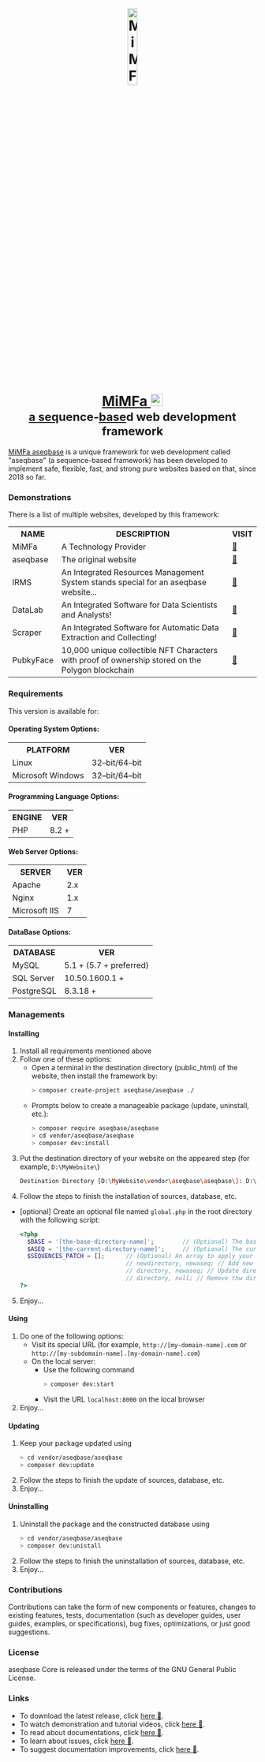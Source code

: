 <h1 align="center">
	<a href="http://aseqbase.ir" target="_blank">
		<img alt="MiMFa aseqbase" width="20%" src="https://aseqbase.mimfa.net/asset/logo/logo.svg"/>
		<br>
		MiMFa <img alt="MiMFa aseqbase" height="25px" src="https://aseqbase.mimfa.net/asset/logo/brand-logo.svg"/>
	</a>
	<br><sub><a href="http://aseqbase.ir" target="_blank">a seq</a>uence-<a href="http://aseqbase.ir" target="_blank">base</a>d web development framework</sub>
</h1>

<p><a href="http://aseqbase.ir" target="_blank">MiMFa aseqbase</a> is a unique framework for web development called "aseqbase" (a sequence-based framework) has been developed to implement safe, flexible, fast, and strong pure websites based on that, since 2018 so far.</p>

<h3>Demonstrations</h3>
	<p>There is a list of multiple websites, developed by this framework:</p>
	<table>
		<tr><th>NAME</th><th>DESCRIPTION</th><th>VISIT</th></tr>
		<tr><td>MiMFa</td><td>A Technology Provider</td><td><a href="http://mimfa.net" target="_blank">&#128279</a></td></tr>
		<tr><td>aseqbase</td><td>The original website</td><td><a href="http://aseqbase.ir" target="_blank">&#128279</a></td></tr>
		<tr><td>IRMS</td><td>An Integrated Resources Management System stands special for an aseqbase website...</td><td><a href="http://ingma.mimfa.net" target="_blank">&#128279</a></td>
		<tr><td>DataLab</td><td>An Integrated Software for Data Scientists and Analysts!</td><td><a href="http://datalab.mimfa.net" target="_blank">&#128279</a></td></tr>
		<tr><td>Scraper</td><td>An Integrated Software for Automatic Data Extraction and Collecting!</td><td><a href="http://scraper.mimfa.net" target="_blank">&#128279</a></td></tr>
		<tr><td>PubkyFace</td><td>10,000 unique collectible NFT Characters with proof of ownership stored on the Polygon blockchain</td><td><a href="http://pf.mimfa.net" target="_blank">&#128279</a></td></tr>
	</table>

<h3>Requirements</h3>
	<p>This version is available for:</p>
	<h4>Operating System Options:</h4>
		<table>
			<tr><th>PLATFORM</th><th>VER</th></tr>
			<tr><td>Linux</td><td>32–bit/64–bit</td></tr>
			<tr><td>Microsoft Windows</td><td>32–bit/64–bit</td></tr>
		</table>
	<h4>Programming Language Options:</h4>
		<table>
			<tr><th>ENGINE</th><th>VER</th></tr>
			<tr><td>PHP</td><td>8.2 +</td></tr>
		</table>
	<h4>Web Server Options:</h4>
		<table>
			<tr><th>SERVER</th><th>VER</th></tr>
			<tr><td>Apache</td><td>2.x</td></tr>
			<tr><td>Nginx</td><td>1.x</td></tr>
			<tr><td>Microsoft IIS</td><td>7</td></tr>
		</table>
	<h4>DataBase Options:</h4>
		<table>
			<tr><th>DATABASE</th><th>VER</th></tr>
			<tr><td>MySQL</td><td>5.1 + (5.7 + preferred)</td></tr>
			<tr><td>SQL Server</td><td>10.50.1600.1 +</td></tr>
			<tr><td>PostgreSQL</td><td>8.3.18 +</td></tr>
		</table>

<h3>Managements</h3>
<h4>Installing</h4>

  1. Install all requirements mentioned above
  2. Follow one of these options:
		* Open a terminal in the destination directory (public_html) of the website, then install the framework by:
			``` bash
			> composer create-project aseqbase/aseqbase ./
			```
		* Prompts below to create a manageable package (update, uninstall, etc.):
			``` bash
			> composer require aseqbase/aseqbase
			> cd vendor/aseqbase/aseqbase
			> composer dev:install
			```
  3. Put the destination directory of your website on the appeared step (for example, `D:\MyWebsite\`)
		``` bash
		Destination Directory [D:\MyWebsite\vendor\aseqbase\aseqbase\]: D:\MyWebsite\
		```
  4. Follow the steps to finish the installation of sources, database, etc.
  * [optional] Create an optional file named `global.php` in the root directory with the following script:
	  ``` php
	  <?php
		$BASE = '[the-base-directory-name]'; 		// (Optional) The base directory you want to inherit all properties except what you changed
		$ASEQ = '[the-carrent-directory-name]'; 	// (Optional) The current subdomain sequence, or leave null if this file is in the root directory
		$SEQUENCES_PATCH = [];		// (Optional) An array to apply your custom changes in \_::$Sequences
									// newdirectory, newaseq; // Add new directory to the \_::$Sequences
									// directory, newaseq; // Update directory in the \_::$Sequences
									// directory, null; // Remove thw directory from the \_::$Sequences
	  ?>
	  ```
  5. Enjoy...
<h4>Using</h4>

  1. Do one of the following options:
	  	* Visit its special URL (for example, `http://[my-domain-name].com` or `http://[my-subdomain-name].[my-domain-name].com`)
		* On the local server:
			* Use the following command
				``` bash
				> composer dev:start
		  		```
		  	* Visit the URL `localhost:8000` on the local browser
  2. Enjoy...

<h4>Updating</h4>

  1. Keep your package updated using
		``` bash
  		> cd vendor/aseqbase/aseqbase
		> composer dev:update
		```
  2. Follow the steps to finish the update of sources, database, etc.
  3. Enjoy...

<h4>Uninstalling</h4>

  1. Uninstall the package and the constructed database using
		``` bash
  		> cd vendor/aseqbase/aseqbase
		> composer dev:unistall
		```
  2. Follow the steps to finish the uninstallation of sources, database, etc.
  3. Enjoy...

<h3>Contributions</h3>
	<p>Contributions can take the form of new components or features, changes to existing features, tests, documentation (such as developer guides, user guides, examples, or specifications), bug fixes, optimizations, or just good suggestions.</p>

<h3>License</h3>
	<p>aseqbase Core is released under the terms of the GNU General Public License.</p>

<h3>Links</h3>
	<ul>
		<li>To download the latest release, click <a href="http://aseqbase.mimfa.net/download" target="_blank">here &#128279</a>.</li>
		<li>To watch demonstration and tutorial videos, click <a href="http://media.mimfa.net" target="_blank">here &#128279</a>.</li>
		<li>To read about documentations, click <a href="https://github.com/aseqbase/aseqbase/wiki" target="_blank">here &#128279</a>.</li>
		<li>To learn about issues, click <a href="https://github.com/aseqbase/aseqbase/issues" target="_blank">here &#128279</a>.</li>
		<li>To suggest documentation improvements, click <a href="http://chat.mimfa.net" target="_blank">here &#128279</a>.</li>
	</ul>
